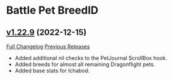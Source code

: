 # Battle Pet BreedID

## [v1.22.9](https://github.com/MMOSimca/BattlePetBreedID/tree/v1.22.9) (2022-12-15)
[Full Changelog](https://github.com/MMOSimca/BattlePetBreedID/compare/v1.22.8...v1.22.9) [Previous Releases](https://github.com/MMOSimca/BattlePetBreedID/releases)

- Added additional nil checks to the PetJournal ScrollBox hook.  
- Added breeds for almost all remaining Dragonflight pets.  
- Added base stats for Ichabod.  
